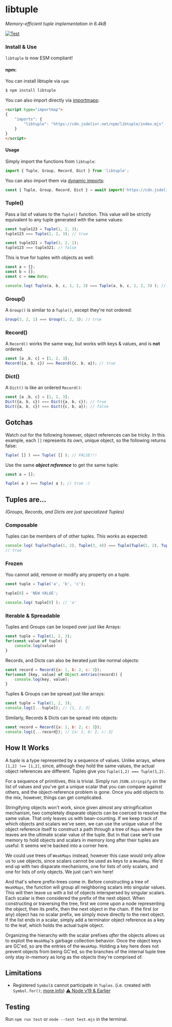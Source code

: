 # libtuple

*Memory-efficient tuple implementation in 6.4kB*

[![Test](https://github.com/seanmorris/libtuple/actions/workflows/test.yaml/badge.svg)](https://github.com/seanmorris/libtuple/actions/workflows/test.yaml)

### Install & Use

`libtuple` is now ESM compliant!

#### npm:

You can install libtuple via `npm`:

```bash
$ npm install libtuple
```

You can also import directly via [importmaps](https://developer.mozilla.org/en-US/docs/Web/HTML/Element/script/type/importmap):

```html
<script type="importmap">
{
	"imports": {
		"libtuple": "https://cdn.jsdelivr.net/npm/libtuple/index.mjs"
	}
}
</script>
```

#### Usage

Simply import the functions from `libtuple`:

```javascript
import { Tuple, Group, Record, Dict } from 'libtuple';
```

You can also import them via [dynamic imports](https://developer.mozilla.org/en-US/docs/Web/JavaScript/Reference/Operators/import):

```javascript
const { Tuple, Group, Record, Dict } = await import('https://cdn.jsdelivr.net/npm/libtuple/index.mjs');
```

### Tuple()

Pass a list of values to the `Tuple()` function. This value will be strictly equivalent to any tuple generated with the same values:

```javascript
const tuple123 = Tuple(1, 2, 3);
tuple123 === Tuple(1, 2, 3); // true

const tuple321 = Tuple(3, 2, 1);
tuple123 === tuple321; // false
```

This is true for tuples with objects as well:

```javascript
const a = {};
const b = [];
const c = new Date;

console.log( Tuple(a, b, c, 1, 2, 3) === Tuple(a, b, c, 1, 2, 3) ); //true
```

### Group()

A `Group()` is similar to a `Tuple()`, except they're not ordered:

```javascript
Group(3, 2, 1) === Group(1, 2, 3); // true
```

### Record()

A `Record()` works the same way, but works with keys & values, and is **not** ordered.

```javascript
const [a ,b, c] = [1, 2, 3];
Record({a, b, c}) === Record({c, b, a}); // true
```

### Dict()

A `Dict()` is like an ordered `Record()`:

```javascript
const [a ,b, c] = [1, 2, 3];
Dict({a, b, c}) === Dict({a, b, c}); // true
Dict({a, b, c}) === Dict({c, b, a}); // false
```

## Gotchas

Watch out for the following however, object references can be tricky. In this example, each `[]` represents its own, unique object, so the following returns false:

```javascript
Tuple( [] ) === Tuple( [] ); // FALSE!!!
```

Use the same ***object reference*** to get the same tuple:

```javascript
const a = [];

Tuple( a ) === Tuple( a ); // true :)
```

## Tuples are...

*(Groups, Records, and Dicts are just specialized Tuples)*

### Composable

Tuples can be members of of other tuples. This works as expected:

```javascript
console.log( Tuple(Tuple(1, 2), Tuple(3, 4)) === Tuple(Tuple(1, 2), Tuple(3, 4)) );
// true
```

### Frozen

You cannot add, remove or modify any property on a tuple.

```javascript
const tuple = Tuple('a', 'b', 'c');

tuple[0] = 'NEW VALUE';

console.log( tuple[0] ); // 'a'

```

### Iterable & Spreadable

Tuples and Groups can be looped over just like Arrays:

```javascript
const tuple = Tuple(1, 2, 3);
for(const value of tuple) {
	console.log(value)
}
```

Records, and Dicts can also be iterated just like normal objects:

```javascript
const record = Record({a: 1, b: 2, c: 3});
for(const [key, value] of Object.entries(record)) {
	console.log(key, value);
}
```

Tuples & Groups can be spread just like arrays:

```javascript
const tuple = Tuple(1, 2, 3);
console.log([...tuple]); // [1, 2, 3]
```

Similarly, Records & Dicts can be spread into objects:

```javascript
const record = Record({a: 1, b: 2, c: 3});
console.log({...record}); // {a: 1, b: 2, c: 3}
```

## How It Works

A *tuple* is a type represented by a sequence of values. Unlike arrays, where `[1,2] !== [1,2]`, since, although they hold the same values, the actual object references are different. Tuples give you `Tuple(1,2) === Tuple(1,2)`.

For a sequence of primitives, this is trivial. Simply run `JSON.stringify` on the list of values and you've got a unique scalar that you can compare against others, and the object-reference problem is gone. Once you add objects to the mix, however, things can get complicated.

Stringifying objects won't work, since given almost any stringification mechanism, two completely disparate objects can be coerced to resolve the same value. That only leaves us with bean-counting. If we keep track of which objects and scalars we've seen, we can use the unique value of the object reference itself to construct a path through a tree of `Maps` where the leaves are the ultimate scalar value of the tuple. But in that case we'll use memory to hold objects and scalars in memory long after their tuples are useful. It seems we're backed into a corner here.

We could use trees of `WeakMaps` instead, however this case would only allow us to use objects, since scalars cannot be used as keys to a `WeakMap`. We'd end up with two disparate mechanisms, one for lists of only scalars, and one for lists of only objects. We just can't win here!

And that's where prefix-trees come in. Before constructing a tree of `WeakMaps`, the function will group all neighboring scalars into singular values. This will then leave us with a list of objects interspersed by singular scalars. Each scalar is then considered the prefix of the next object. When constructing or traversing the tree, first we come upon a node representing the object, then its prefix, then the next object in the chain. If the first (or any) object has no scalar prefix, we simply move directly to the next object. If the list ends in a scalar, simply add a terminator object reference as a key to the leaf, which holds the actual tuple object.

Organizing the hierarchy with the scalar prefixes *after* the objects allows us to exploit the `WeakMap`'s garbage collection behavior. Once the object keys are GC'ed, so are the entries of the `WeakMap`. Holding a key here does not prevent objects from being GC'ed, so the branches of the internal tuple tree only stay in-memory as long as the objects they're comprised of.

## Limitations

* Registered `Symbol`s cannot participate in `Tuples`. (i.e. created with `Symbol.for()`; [more info](https://developer.mozilla.org/en-US/docs/Web/JavaScript/Reference/Global_Objects/Symbol#shared_symbols_in_the_global_symbol_registry)) [⚠️ Node v19 & Earlier](https://github.com/nodejs/node/issues/49135)

## Testing

Run `npm run test` or `node --test test.mjs` in the terminal.
